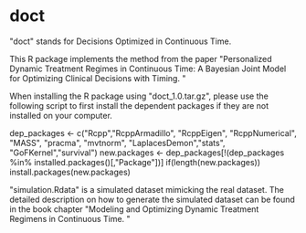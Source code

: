 # doct
"doct" stands for Decisions Optimized in Continuous Time. 

This R package implements the method from the paper "Personalized Dynamic Treatment Regimes in Continuous Time: A Bayesian Joint Model for Optimizing Clinical Decisions with Timing. "

When installing the R package using "doct_1.0.tar.gz", please use the following script to first install the dependent packages if they are not installed on your computer. 

dep_packages <- c("Rcpp","RcppArmadillo", "RcppEigen", "RcppNumerical", "MASS", "pracma", "mvtnorm", "LaplacesDemon","stats", "GoFKernel","survival")
new.packages <- dep_packages[!(dep_packages %in% installed.packages()[,"Package"])]
if(length(new.packages)) install.packages(new.packages)

"simulation.Rdata" is a simulated dataset mimicking the real dataset. The detailed description on how to generate the simulated dataset can be found in the book chapter "Modeling and Optimizing Dynamic Treatment Regimens in Continuous Time. "







